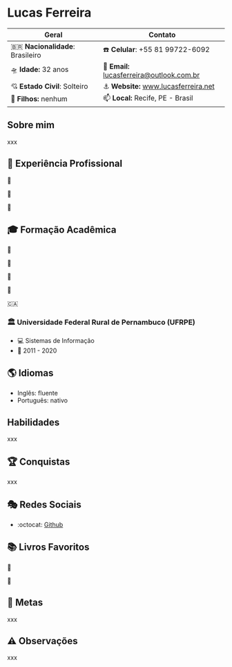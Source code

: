 # Lucas Ferreira

| Geral                                  | Contato                                          |
|----------------------------------------|--------------------------------------------------|
| :brazil: **Nacionalidade**: Brasileiro | :phone: **Celular**: +55 81 99722-6092           |
| :flying_saucer: **Idade:** 32 anos          | :e-mail: **Email:** lucasferreira@outlook.com.br |
| :cupid: **Estado Civil**: Solteiro    | :anchor: **Website:** www.lucasferreira.net      |
| :baby: **Filhos:** nenhum              | :mailbox: **Local:** Recife, PE - Brasil         |

## Sobre mim

xxx

## :briefcase: Experiência Profissional

:office:

:link:

:calendar:

## :mortar_board: Formação Acadêmica

:closed_book:

:green_book:

:blue_book:

:orange_book:

:canada:

### :classical_building: Universidade Federal Rural de Pernambuco (UFRPE)

- :computer: Sistemas de Informação
- :calendar: 2011 - 2020


## :earth_americas: Idiomas

- Inglês: fluente
- Português: nativo

## Habilidades

xxx

## :trophy: Conquistas

xxx

## :performing_arts: Redes Sociais

- :octocat: [Github](https://www.github.com/lflucasferreira)

## :books: Livros Favoritos

:book:

:bookmark:

## :dart: Metas

xxx

## :warning: Observações

xxx
